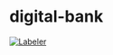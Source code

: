 # digital-bank

[![Labeler](https://github.com/maiaramendes/digital-bank/actions/workflows/label.yml/badge.svg?branch=master&event=deployment_status)](https://github.com/maiaramendes/digital-bank/actions/workflows/label.yml)
